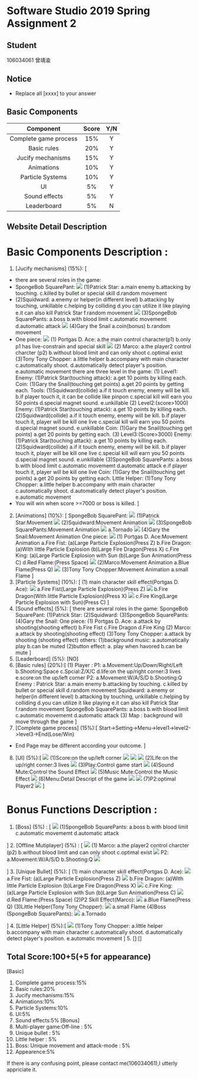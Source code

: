  # Software Studio 2019 Spring Assignment 2
 ## Student
 106034061 曾靖渝
 ## Notice
 * Replace all [xxxx] to your answer
 
 ## Basic Components
 |Component|Score|Y/N|
 |:-:|:-:|:-:|
 |Complete game process|15%|Y|
 |Basic rules|20%|Y|
 |Jucify mechanisms|15%|Y|
 |Animations|10%|Y|
 |Particle Systems|10%|Y|
 |UI|5%|Y|
 |Sound effects|5%|Y|
 |Leaderboard|5%|N|
 
 ## Website Detail Description
 
 # Basic Components Description : 
 1. [Jucify mechanisms] (15%): [
 * there are several roles in the game:
 * SpongeBob SquarePant:
 ![](https://i.imgur.com/bqKxpig.png)
 (1)Patrick Star:
 a.main enemy
 b.attacking by touching.
 c.killed by bullet or special skill
 d.random movement
 * [](https://i.imgur.com/D4VwjaY.png)
 (2)Squidward:
 a.enemy or helper(in different level)
 b.attacking by touching, unkillable 
 c.helping by colliding
 d.you can utilize it like playing 
 e.it can also kill Patrick Star
 f.random movement
 ![](https://i.imgur.com/yFrFjRg.png)
 (3)SpongeBob SquarePants:
 a.boss
 b.with blood limit
 c.automatic movememt
 d.automatic attack
 ![](https://i.imgur.com/NtbtEzY.png)
 (4)Gary the Snail
 a.coin(bonus)
 b.random movement
 * One piece:
 ![](https://i.imgur.com/a6x2HsJ.png)
 (1) Portgas D. Ace:
 a.the main control character(p1)
 b.only p1 has live-constrain and special skill
 ![](https://i.imgur.com/bkmEZZY.png)
 (2) Marco:
 a.the player2 control charcter (p2)
 b.without blood limit and can only shoot
 c.optimal exist
 (3)Tony Tony Chopper:
 a.little helper 
 b.accompany with main character
 c.automatically shoot.
 d.automatically detect player's position.
 e.automatic movement
 there are three level in the game:
 (1) Level1:
 Enemy:
 (1)Patrick Star(touching attack):
 a.get 10 points by killing each. 
 Coin:
 (1)Gary the Snail(touching get points)
 a.get 20 points by getting each.
 Tools:
 (1)Squidward(collide)
 a.if it touch enemy, enemy will be kill.
 b.if player touch it, it can be collide like             pinpon
 c.special kill will earn you 50 points
 d.special magnet sound.
 e.unkillable
 (2) Level2:(score>1000)
 Enemy:
 (1)Patrick Star(touching attack):
 a.get 10 points by killing each. 
 (2)Squidward(collide)
 a.if it touch enemy, enemy will be kill.
 b.if player touch it, player will be kill                 one live
 c.special kill will earn you 50 points
 d.special magnet sound.
 e.unkillable
 Coin:
 (1)Gary the Snail(touching get points)
 a.get 20 points by getting each.
 (3) Level3:(Score>3000)
 Enemy:
 (1)Patrick Star(touching attack):
 a.get 10 points by killing each. 
 (2)Squidward(collide)
 a.if it touch enemy, enemy will be kill.
 b.if player touch it, player will be kill one live
 c.special kill will earn you 50 points
 d.special magnet sound.
 e.unkillable
 (3)SpongeBob SquarePants:
 a.boss
 b.with blood limit
 c.automatic movememt
 d.automatic attack
 e.if player touch it, player will be kill one live
 Coin:
 (1)Gary the Snail(touching get points)
 a.get 20 points by getting each.
 Little Helper:
 (1)Tony Tony Chopper:
 a.little helper 
 b.accompany with main character
 c.automatically shoot.
 d.automatically detect player's position.
 e.automatic movement
 * You will win when score >=7000 or boss is killed.
 ]
 2. [Animations] (10%): [
 SpongeBob SquarePant:
 ![](https://i.imgur.com/X4T1SlL.png)
 (1)Patrick Star:Movement 
 ![](https://i.imgur.com/v5Ue4Fy.png)
 (2)Squidward:Movement Animation
 ![](https://i.imgur.com/iTE4fJ0.png)
 (3)SpongeBob SquarePants:Movement Animation
 ![](https://i.imgur.com/zzax7in.png)
 a.Tornado
 ![](https://i.imgur.com/M2j9SGP.png)
 (4)Gary the Snail:Movement Animation
 One piece:
 ![](https://i.imgur.com/aTMXGkC.png)
 (1) Portgas D. Ace:Movement Animation
 a.Fire Fist:
 (a)Large Particle Explosion(Press Z)
 b.Fire Dragon:
 (a)With little Particle Explosion
 (b)Large Fire Dragon(Press X)
 c.Fire King:
 (a)Large Particle Explosion with Sun
 (b)Large Sun Animation(Press C)
 d.Red Flame:(Press Space)
 ![](https://i.imgur.com/slYCLoH.png)
 (2)Marco:Movement Animation
 a.Blue Flame(Press Q)
 ![](https://i.imgur.com/smmKnlJ.png)
 (3)Tony Tony Chopper:Movement Animation
 a.small Flame
 ]
 3. [Particle Systems] (10%): [
 (1) main character skill effect(Portgas D. Ace):
 ![](https://i.imgur.com/cBZoHj6.jpg)
 a.Fire Fist(Large Particle Explosion)(Press Z)
 ![](https://i.imgur.com/7Ygy4L2.jpg)
 b.Fire Dragon(With little Particle Explosion)(Press X)
 ![](https://i.imgur.com/Kg4ic2h.jpg)
 c.Fire King(Large Particle Explosion with Sun)(Press C)
 ]
 4. [Sound effects] (5%): [
 there are several roles in the game:
 SpongeBob SquarePant:
 (1)Patrick Star:
 (2)Squidward:
 (3)SpongeBob SquarePants:
 (4)Gary the Snail:
 One piece:
 (1) Portgas D. Ace:
 a.attack by shooting(shooting effect)
 b.Fire Fist
 c.Fire Dragon
 d.Fire King
 (2) Marco:
 a.attack by shooting(shooting effect)
 (3)Tony Tony Chopper:
 a.attack by shooting (shooting effect)
 others:
 (1)background music:
 a.automatically play
 b.can be muted
 (2)button effect:
 a. play when havored
 b.can be mute
 ]
 5. [Leaderboard] (5%): [NO]
 6. [Basic rules] (20%):[
 (1) Player : 
 P1:
 a.Movement:Up/Down/Right/Left
 b.Shooting:Space
 c.Spcial:Z/X/C
 d.life:on the up/right corner:3 lives
 e.score:on the up/left corner
 P2:
 a.Movement:W/A/S/D
 b.Shooting:Q
 Enemy : 
 Patrick Star:
 a.main enemy
 b.attacking by touching.
 c.killed by bullet or special skill
 d.random movement
 Squidward:
 a.enemy or helper(in different level)
 b.attacking by touching, unkillable 
 c.helping by colliding
 d.you can utilize it like playing 
 e.it can also kill Patrick Star
 f.random movement
 SpongeBob SquarePants:
 a.boss
 b.with blood limit
 c.automatic movememt
 d.automatic attack
 (3) Map : background will move through the game
 ]
 7. [Complete game process] (15%):[
 Start->Setting->Menu->level1->level2->level3->End(Lose/Win)
 * End Page may be different according your outcome.
 ]
 8. [UI] (5%):[
 ![](https://i.imgur.com/N941ZRB.jpg)
 (1)Score:on the up/left corner
 ![](https://i.imgur.com/5byIyF7.png)
 ![](https://i.imgur.com/tKHnNVO.png)
 ![](https://i.imgur.com/5jmHH28.png)
 (2)Life:on the up/right corner:3 lives 
 ![](https://i.imgur.com/ofcCBfK.png)
 (3)Play:Control game start
 ![](https://i.imgur.com/aTbZbd2.png)
 (4)Sound Mute:Control the Sound Effect
 ![](https://i.imgur.com/DVNiNmX.png)
 (5)Music Mute:Control the Music Effect
 ![](https://i.imgur.com/cqOd1br.png)
 (6)Menu:Detail Descript of the game
 ![](https://i.imgur.com/BmtUUSR.png)
 ![](https://i.imgur.com/mTPtCg2.jpg)
 (7)P2:optimal Player2
 ![](https://i.imgur.com/JJ8U3KJ.png)
 ]
 # Bonus Functions Description : 
 1. [Boss] (5%) : [
 ![](https://i.imgur.com/9h5ott2.png)
 (1)SpongeBob SquarePants:
 a.boss
 b.with blood limit
 c.automatic movememt
 d.automatic attack
 
 ]
 2. [Offline Mutiplayer] (5%) : [
 ![](https://i.imgur.com/L6SPJN3.png)
 (1) Marco:
 a.the player2 control charcter (p2)
 b.without blood limit and can only shoot
 c.optimal exist
 ![](https://i.imgur.com/2mCFZg4.png)
 P2:
 a.Movement:W/A/S/D
 b.Shooting:Q
 ![](https://i.imgur.com/7pq7Hz8.png)
 
 ]
 3. [Unique Bullet] (5%): [
 (1) main character skill effect(Portgas D. Ace):
 ![](https://i.imgur.com/pnlc2Mh.jpg)
 a.Fire Fist:
 (a)Large Particle Explosion(Press Z)
 ![](https://i.imgur.com/iB8C4Kt.jpg)
 b.Fire Dragon:
 (a)With little Particle Explosion
 (b)Large Fire Dragon(Press X)
 ![](https://i.imgur.com/YLcBbEc.jpg)
 c.Fire King:
 (a)Large Particle Explosion with Sun
 (b)Large Sun Animation(Press C)
 ![](https://i.imgur.com/W3vU66N.png)
 d.Red Flame:(Press Space)
 (2)P2 Skill Effect(Marco):
 ![](https://i.imgur.com/Nlx41TN.png)
 a.Blue Flame(Press Q)
 (3)Little Helper(Tony Tony Chopper):
 ![](https://i.imgur.com/IQq8DQ2.png)
 a.small Flame
 (4)Boss (SpongeBob SquarePants):
 ![](https://i.imgur.com/sA8tCIk.png)
 a.Tornado
 
 ]
 4. [Little Helper] (5%):[
 ![](https://i.imgur.com/qns1M60.png)
 (1)Tony Tony Chopper:
 a.little helper 
 b.accompany with main character
 c.automatically shoot.
 d.automatically detect player's position.
 e.automatic movement
 ]
 5. []:[]
 ## Total Score:100+5(+5 for appearance)
 [Basic]
 1. Complete game process:15%    
 2. Basic rules:20%
 3. Jucify mechanisms:15%
 4. Animations:10%
 5. Particle Systems:10%
 6. UI:5%
 7. Sound effects:5%
 [Bonus] 
 8. Multi-player game:Off-line : 5%
 9. Unique bullet : 5%
 10. Little helper : 5%
 11. Boss: Unique movement and attack-mode : 5%
 12. Appearence:5%
 
 If there is any confusing point, please contact me(106034061),I utterly appriciate it.

